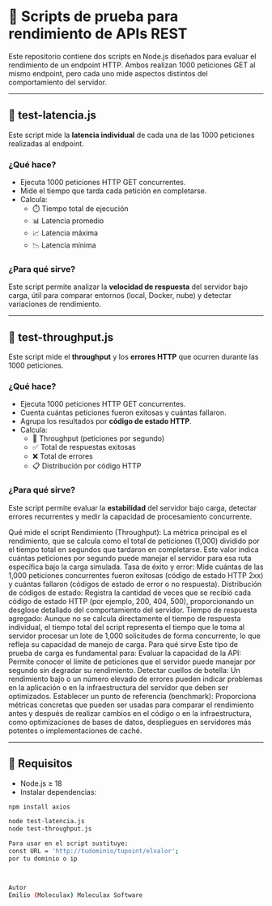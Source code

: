 # 🧪 Scripts de prueba para rendimiento de APIs REST

Este repositorio contiene dos scripts en Node.js diseñados para evaluar el rendimiento de un endpoint HTTP. Ambos realizan 1000 peticiones GET al mismo endpoint, pero cada uno mide aspectos distintos del comportamiento del servidor.

---

## 📄 test-latencia.js

Este script mide la **latencia individual** de cada una de las 1000 peticiones realizadas al endpoint.

### ¿Qué hace?

- Ejecuta 1000 peticiones HTTP GET concurrentes.
- Mide el tiempo que tarda cada petición en completarse.
- Calcula:
  - ⏱️ Tiempo total de ejecución
  - 📊 Latencia promedio
  - 📈 Latencia máxima
  - 📉 Latencia mínima

### ¿Para qué sirve?

Este script permite analizar la **velocidad de respuesta** del servidor bajo carga, útil para comparar entornos (local, Docker, nube) y detectar variaciones de rendimiento.

---

## 📄 test-throughput.js

Este script mide el **throughput** y los **errores HTTP** que ocurren durante las 1000 peticiones.

### ¿Qué hace?

- Ejecuta 1000 peticiones HTTP GET concurrentes.
- Cuenta cuántas peticiones fueron exitosas y cuántas fallaron.
- Agrupa los resultados por **código de estado HTTP**.
- Calcula:
  - 🚀 Throughput (peticiones por segundo)
  - ✅ Total de respuestas exitosas
  - ❌ Total de errores
  - 📋 Distribución por código HTTP

### ¿Para qué sirve?

Este script permite evaluar la **estabilidad** del servidor bajo carga, detectar errores recurrentes y medir la capacidad de procesamiento concurrente.


Qué mide el script
Rendimiento (Throughput): La métrica principal es el rendimiento, que se calcula como el total de peticiones (1,000) dividido por el tiempo total en segundos que tardaron en completarse. Este valor indica cuántas peticiones por segundo puede manejar el servidor para esa ruta específica bajo la carga simulada.
Tasa de éxito y error: Mide cuántas de las 1,000 peticiones concurrentes fueron exitosas (código de estado HTTP 2xx) y cuántas fallaron (códigos de estado de error o no respuesta).
Distribución de códigos de estado: Registra la cantidad de veces que se recibió cada código de estado HTTP (por ejemplo, 200, 404, 500), proporcionando un desglose detallado del comportamiento del servidor.
Tiempo de respuesta agregado: Aunque no se calcula directamente el tiempo de respuesta individual, el tiempo total del script representa el tiempo que le toma al servidor procesar un lote de 1,000 solicitudes de forma concurrente, lo que refleja su capacidad de manejo de carga. 
Para qué sirve
Este tipo de prueba de carga es fundamental para:
Evaluar la capacidad de la API: Permite conocer el límite de peticiones que el servidor puede manejar por segundo sin degradar su rendimiento.
Detectar cuellos de botella: Un rendimiento bajo o un número elevado de errores pueden indicar problemas en la aplicación o en la infraestructura del servidor que deben ser optimizados.
Establecer un punto de referencia (benchmark): Proporciona métricas concretas que pueden ser usadas para comparar el rendimiento antes y después de realizar cambios en el código o en la infraestructura, como optimizaciones de bases de datos, despliegues en servidores más potentes o implementaciones de caché. 




---

## 🔧 Requisitos

- Node.js ≥ 18
- Instalar dependencias:

```bash
npm install axios

node test-latencia.js
node test-throughput.js

Para usar en el script sustituye:
const URL = 'http://tudominio/tupoint/elvalor';
por tu dominio o ip



Autor
Emilio (Moleculax) Moleculax Software
